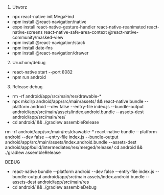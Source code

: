 
1. Utworz

- npx react-native init MegaFind
- npm install @react-navigation/native
- expo install react-native-gesture-handler react-native-reanimated react-native-screens react-native-safe-area-context @react-native-community/masked-view
- npm install @react-navigation/stack
- npm install date-fns
- npm install @react-navigation/drawer

2. Uruchom/debug

- react-native start --port 8082
- npm run android

3. Release debug


- rm -rf android/app/src/main/res/drawable-*
- npx mkdirp android/app/src/main/assets/ && react-native bundle --platform android --dev false --entry-file index.js --bundle-output android/app/src/main/assets/index.android.bundle --assets-dest android/app/src/main/res/ 
- cd android/ && ./gradlew assembleRelease

rm -rf android/app/src/main/res/drawable-*
react-native bundle --platform android --dev false --entry-file index.js --bundle-output android/app/src/main/assets/index.android.bundle --assets-dest android/app/build/intermediates/res/merged/release/
cd android && ./gradlew assembleRelease


DEBUG
- react-native bundle --platform android --dev false --entry-file index.js --bundle-output android/app/src/main assets/index.android.bundle --assets-dest android/app/src/main/res
- cd android/ && ./gradlew assembleDebug
